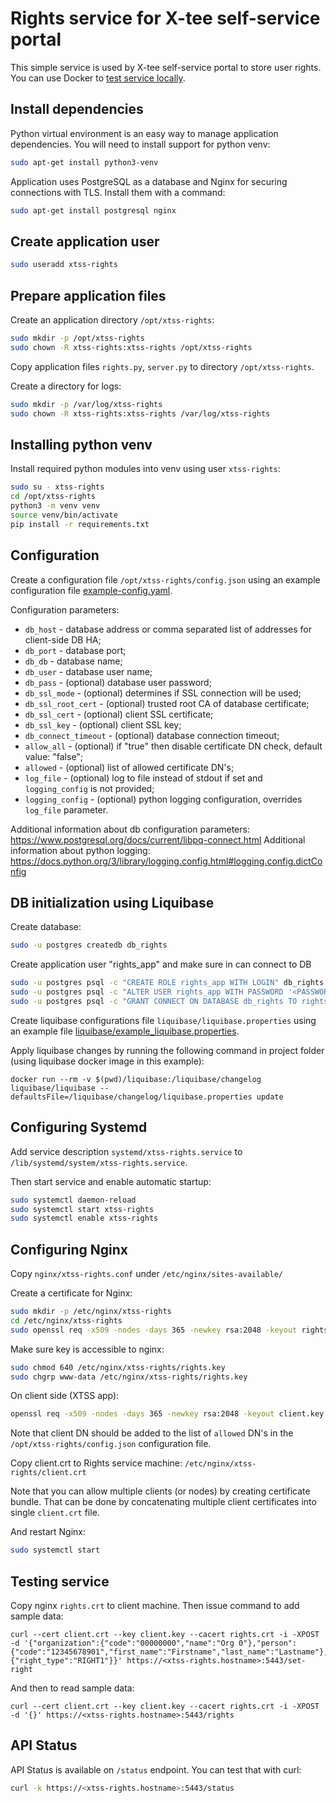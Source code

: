 # Rights service for X-tee self-service portal

This simple service is used by X-tee self-service portal to store user rights. You can use Docker to [test service locally](local/README.md).

## Install dependencies

Python virtual environment is an easy way to manage application dependencies. You will need to install support for python venv:
```bash
sudo apt-get install python3-venv
```

Application uses PostgreSQL as a database and Nginx for securing connections with TLS. Install them with a command:
```bash
sudo apt-get install postgresql nginx
```

## Create application user

```bash
sudo useradd xtss-rights
```

## Prepare application files

Create an application directory `/opt/xtss-rights`:
```bash
sudo mkdir -p /opt/xtss-rights
sudo chown -R xtss-rights:xtss-rights /opt/xtss-rights
```

Copy application files `rights.py`, `server.py` to directory `/opt/xtss-rights`.

Create a directory for logs:
```bash
sudo mkdir -p /var/log/xtss-rights
sudo chown -R xtss-rights:xtss-rights /var/log/xtss-rights
```

## Installing python venv

Install required python modules into venv using user `xtss-rights`:
```bash
sudo su - xtss-rights
cd /opt/xtss-rights
python3 -m venv venv
source venv/bin/activate
pip install -r requirements.txt
```

## Configuration

Create a configuration file `/opt/xtss-rights/config.json` using an example configuration file [example-config.yaml](example-config.yaml).

Configuration parameters:
* `db_host` - database address or comma separated list of addresses for client-side DB HA;
* `db_port` - database port;
* `db_db` - database name;
* `db_user` - database user name;
* `db_pass` - (optional) database user password;
* `db_ssl_mode` - (optional) determines if SSL connection will be used;
* `db_ssl_root_cert` - (optional) trusted root CA of database certificate;
* `db_ssl_cert` - (optional) client SSL certificate;
* `db_ssl_key` - (optional) client SSL key;
* `db_connect_timeout` - (optional) database connection timeout;
* `allow_all` - (optional) if "true" then disable certificate DN check, default value: "false";
* `allowed` - (optional) list of allowed certificate DN's;
* `log_file` - (optional) log to file instead of stdout if set and `logging_config` is not provided;
* `logging_config` - (optional) python logging configuration, overrides `log_file` parameter.

Additional information about db configuration parameters: https://www.postgresql.org/docs/current/libpq-connect.html
Additional information about python logging: https://docs.python.org/3/library/logging.config.html#logging.config.dictConfig

## DB initialization using Liquibase

Create database:
```bash
sudo -u postgres createdb db_rights
```

Create application user "rights_app" and make sure in can connect to DB
```bash
sudo -u postgres psql -c "CREATE ROLE rights_app WITH LOGIN" db_rights
sudo -u postgres psql -c "ALTER USER rights_app WITH PASSWORD '<PASSWORD>'" db_rights
sudo -u postgres psql -c "GRANT CONNECT ON DATABASE db_rights TO rights_app" db_rights
```

Create liquibase configurations file `liquibase/liquibase.properties` using an example file [liquibase/example_liquibase.properties](liquibase/example_liquibase.properties).

Apply liquibase changes by running the following command in project folder (using liquibase docker image in this example):
```
docker run --rm -v $(pwd)/liquibase:/liquibase/changelog liquibase/liquibase --defaultsFile=/liquibase/changelog/liquibase.properties update
```

## Configuring Systemd

Add service description `systemd/xtss-rights.service` to `/lib/systemd/system/xtss-rights.service`.

Then start service and enable automatic startup:
```bash
sudo systemctl daemon-reload
sudo systemctl start xtss-rights
sudo systemctl enable xtss-rights
```

## Configuring Nginx

Copy `nginx/xtss-rights.conf` under `/etc/nginx/sites-available/`

Create a certificate for Nginx:
```bash
sudo mkdir -p /etc/nginx/xtss-rights
cd /etc/nginx/xtss-rights
sudo openssl req -x509 -nodes -days 365 -newkey rsa:2048 -keyout rights.key -out rights.crt
```

Make sure key is accessible to nginx:
```bash
sudo chmod 640 /etc/nginx/xtss-rights/rights.key
sudo chgrp www-data /etc/nginx/xtss-rights/rights.key
```

On client side (XTSS app):
```bash
openssl req -x509 -nodes -days 365 -newkey rsa:2048 -keyout client.key -out client.crt 
```

Note that client DN should be added to the list of `allowed` DN's in the `/opt/xtss-rights/config.json` configuration file.

Copy client.crt to Rights service machine: `/etc/nginx/xtss-rights/client.crt`

Note that you can allow multiple clients (or nodes) by creating certificate bundle. That can be done by concatenating multiple client certificates into single `client.crt` file.

And restart Nginx:
```bash
sudo systemctl start
```

## Testing service

Copy nginx `rights.crt` to client machine. Then issue command to add sample data:
```
curl --cert client.crt --key client.key --cacert rights.crt -i -XPOST -d '{"organization":{"code":"00000000","name":"Org 0"},"person":{"code":"12345678901","first_name":"Firstname","last_name":"Lastname"},"right":{"right_type":"RIGHT1"}}' https://<xtss-rights.hostname>:5443/set-right
```

And then to read sample data:
```
curl --cert client.crt --key client.key --cacert rights.crt -i -XPOST -d '{}' https://<xtss-rights.hostname>:5443/rights
```

## API Status

API Status is available on `/status` endpoint. You can test that with curl:
```bash
curl -k https://<xtss-rights.hostname>:5443/status
```
